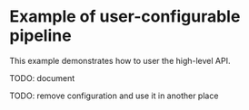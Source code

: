 # Example of user-configurable pipeline

This example demonstrates how to user the high-level API.

TODO: document

TODO: remove configuration and use it in another place
